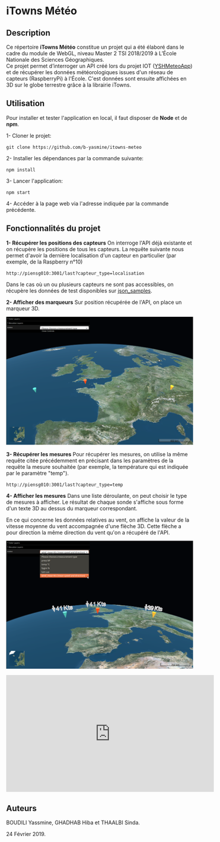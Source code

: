 # iTowns Météo
## Description
Ce répertoire **iTowns Météo** constitue un projet qui a été élaboré dans le cadre du module de WebGL, niveau Master 2 TSI 2018/2019 à L’École Nationale des Sciences Géographiques.  
Ce projet permet d’interroger un API créé lors du projet IOT ([YSHMeteoApp](https://gitlab.com/Yassmine.Boudili/yshmeteoapp)) et de récupérer les données météorologiques issues d'un réseau de capteurs (RaspberryPi) à l'École. C'est données sont ensuite affichées en 3D sur le globe terrestre grâce à la librairie iTowns.   

## Utilisation
Pour installer et tester l'application en local, il faut disposer de **Node** et de **npm**.  

 1- Cloner le projet:
```
git clone https://github.com/b-yasmine/itowns-meteo
``` 
2- Installer les dépendances par la commande suivante:   
```
npm install
```  
3- Lancer l'application:  
```
npm start
```  
4- Accéder à la page web via l'adresse indiquée par la commande précédente.  

## Fonctionnalités du projet

**1- Récupérer les positions des capteurs**
On interroge l'API déjà existante et on récupère les positions de tous les capteurs. 
La requête suivante nous permet d'avoir la dernière localisation d'un capteur en particulier (par exemple, de la Raspberry n°10)
```
http://piensg010:3001/last?capteur_type=localisation
```  
Dans le cas où un ou plusieurs capteurs ne sont pas accessibles, on récupère les données de test disponibles sur [json_samples](https://github.com/b-yasmine/itowns-meteo/tree/master/json_samples).  

**2- Afficher des marqueurs**
Sur position récupérée de l'API, on place un marqueur 3D.  
 
![enter image description here](https://raw.githubusercontent.com/b-yasmine/itowns-meteo/master/screenshots/webpage.png)

**3- Récupérer les mesures**
Pour récupérer les mesures, on utilise la même requête citée précédemment en précisant dans les paramètres de la requête la mesure souhaitée (par exemple, la température qui est indiquée par le paramètre "temp").
```
http://piensg010:3001/last?capteur_type=temp
```  

**4- Afficher les mesures**
Dans une liste déroulante, on peut choisir le type de mesures à afficher. Le résultat de chaque sonde s'affiche sous forme d'un texte 3D au dessus du marqueur correspondant.

En ce qui concerne les données relatives au vent, on affiche la valeur de la vitesse moyenne du vent accompagnée d'une flèche 3D. Cette flèche a pour direction la même direction du vent qu'on a récupéré de l'API.

![enter image description here](https://raw.githubusercontent.com/b-yasmine/itowns-meteo/master/screenshots/wind.png)

<iframe width="560" height="315" src="https://www.youtube.com/embed/MqFS_aytzw0" frameborder="0" allow="accelerometer; autoplay; encrypted-media; gyroscope; picture-in-picture" allowfullscreen></iframe>

## Auteurs
BOUDILI Yassmine, GHADHAB Hiba et THAALBI Sinda.

24 Février 2019.

